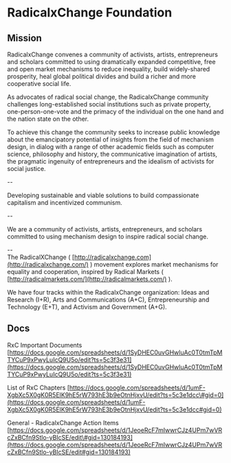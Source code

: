 # RadicalxChange Foundation

## Mission

RadicalxChange convenes a community of activists, artists, entrepreneurs and scholars committed to using dramatically expanded competitive, free and open market mechanisms to reduce inequality, build widely-shared prosperity, heal global political divides and build a richer and more cooperative social life.  
  
As advocates of radical social change, the RadicalxChange community challenges long-established social institutions such as private property, one-person-one-vote and the primacy of the individual on the one hand and the nation state on the other.  
  
To achieve this change the community seeks to increase public knowledge about the emancipatory potential of insights from the field of mechanism design, in dialog with a range of other academic fields such as computer science, philosophy and history, the communicative imagination of artists, the pragmatic ingenuity of entrepreneurs and the idealism of activists for social justice.

--  
  
Developing sustainable and viable solutions to build compassionate capitalism and incentivized communism.

--

We are a community of activists, artists, entrepreneurs, and scholars committed to using mechanism design to inspire radical social change.

--  
The RadicalXChange \( [http://radicalxchange.com](http://radicalxchange.com/) \) movement explores market mechanisms for equality and cooperation, inspired by Radical Markets \( [http://radicalmarkets.com/](http://radicalmarkets.com/) \).

We have four tracks within the RadicalxChange organization: Ideas and Research \(I+R\), Arts and Communications \(A+C\), Entrepreneurship and Technology \(E+T\), and Activism and Government \(A+G\).

## Docs

RxC Important Documents [https://docs.google.com/spreadsheets/d/1SyDHEC0uvGHwluAc0T0tmTpMTYCuP9xPwyLuIcQ9U5o/edit?ts=5c3f3e31](https://docs.google.com/spreadsheets/d/1SyDHEC0uvGHwluAc0T0tmTpMTYCuP9xPwyLuIcQ9U5o/edit?ts=5c3f3e31)

List of RxC Chapters [https://docs.google.com/spreadsheets/d/1umF-XgbXc5X0gK0R5ElK9hE5rW793hE3b9eOtnHjxvU/edit?ts=5c3e1dcc\#gid=0](https://docs.google.com/spreadsheets/d/1umF-XgbXc5X0gK0R5ElK9hE5rW793hE3b9eOtnHjxvU/edit?ts=5c3e1dcc#gid=0)

General - RadicalxChange Action Items [https://docs.google.com/spreadsheets/d/1JeoeRcF7mIwwrCJz4UPm7wVRcZxBCfn9Stlo-yBIcSE/edit\#gid=130184193](https://docs.google.com/spreadsheets/d/1JeoeRcF7mIwwrCJz4UPm7wVRcZxBCfn9Stlo-yBIcSE/edit#gid=130184193)







